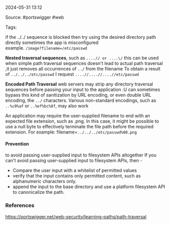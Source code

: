
2024-05-31 13:12

Source: #portswigger #web 

Tags: 

if the ../../ sequence is blocked then try using the desired directory path directly sometimes the app is misconfigured                 
example. `/image?filename=/etc/passwd` 


**Nested traversal sequences**, such as `....// or ....\/`
this can be used when simple path traversal sequences doesn't lead to actual path traversal ,it just removes all occurrences of `../` from the filename
To obtain a result of `../../../etc/passwd`
I request  `....//....//....//etc/passwd`

**Encoded Path Traversal** 
web servers may strip any directory traversal sequences before passing your input to the application .U can sometimes bypass this kind of sanitization by URL encoding, or even double URL encoding, the `../` characters. Various non-standard encodings, such as `..%c0%af` or `..%ef%bc%8f`, may also work

An application may require the user-supplied filename to end with an expected file extension, such as .png. In this case, it might be possible to use a null byte to effectively terminate the file path before the required extension. For example: filename=`../../../etc/passwd%00.png`

#### Prevention 
to avoid passing user-supplied input to filesystem APIs altogether
If you can't avoid passing user-supplied input to filesystem APIs, then -
- Compare the user input with a whitelist of permitted values
- verify that the input contains only permitted content, such as alphanumeric characters only. 
- append the input to the base directory and use a platform filesystem API to canonicalize the path. 

### References
https://portswigger.net/web-security/learning-paths/path-traversal